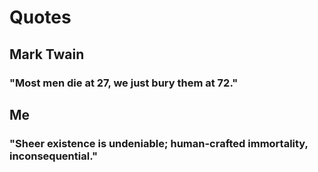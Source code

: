 # Quotes

## Mark Twain

### **"Most men die at 27, we just bury them at 72."**

## Me

### **"Sheer existence is undeniable; human-crafted immortality, inconsequential."**
